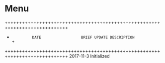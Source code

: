# Menu





















++++++++++++++++++++++++++++++++++++++++++++++++++++++++++++++++++++++++++++
+              DATE                  BRIEF UPDATE DESCRIPTION              +
++++++++++++++++++++++++++++++++++++++++++++++++++++++++++++++++++++++++++++
2017-11-3
Initialized 
